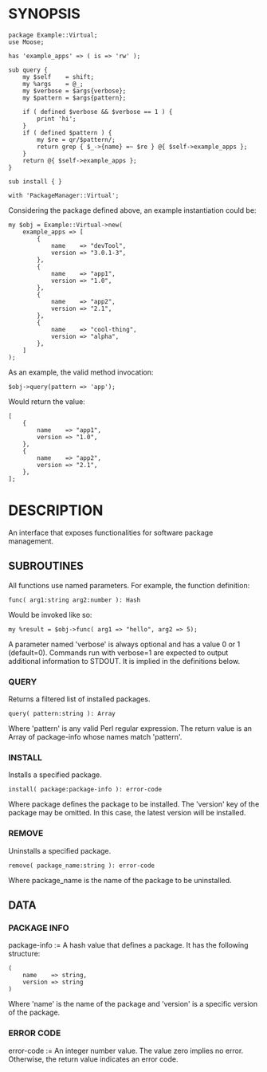 # SYNOPSIS

    package Example::Virtual;
    use Moose;

    has 'example_apps' => ( is => 'rw' );

    sub query {
        my $self    = shift;
        my %args    = @_;
        my $verbose = $args{verbose};
        my $pattern = $args{pattern};

        if ( defined $verbose && $verbose == 1 ) {
            print 'hi';
        }
        if ( defined $pattern ) {
            my $re = qr/$pattern/;
            return grep { $_->{name} =~ $re } @{ $self->example_apps };
        }
        return @{ $self->example_apps };
    }

    sub install { }

    with 'PackageManager::Virtual';

Considering the package defined above, an example instantiation could be:

    my $obj = Example::Virtual->new(
        example_apps => [
            {
                name    => "devTool",
                version => "3.0.1-3",
            },
            {
                name    => "app1",
                version => "1.0",
            },
            {
                name    => "app2",
                version => "2.1",
            },
            {
                name    => "cool-thing",
                version => "alpha",
            },
        ]
    );

As an example, the valid method invocation:

    $obj->query(pattern => 'app');

Would return the value:

    [
        {
            name    => "app1",
            version => "1.0",
        },
        {
            name    => "app2",
            version => "2.1",
        },
    ];

# DESCRIPTION

An interface that exposes functionalities for software package management.

## SUBROUTINES

All functions use named parameters. For example, the function definition:

    func( arg1:string arg2:number ): Hash

Would be invoked like so:

    my %result = $obj->func( arg1 => "hello", arg2 => 5);

A parameter named 'verbose' is always optional and has a value 0 or 1
(default=0). Commands run with verbose=1 are expected to output additional
information to STDOUT. It is implied in the definitions below.

### QUERY

Returns a filtered list of installed packages.

    query( pattern:string ): Array

Where 'pattern' is any valid Perl regular expression. The return value is an
Array of package-info whose names match 'pattern'.

### INSTALL

Installs a specified package.

    install( package:package-info ): error-code

Where package defines the package to be installed. The 'version' key of the
package may be omitted. In this case, the latest version will be installed.

### REMOVE

Uninstalls a specified package.

    remove( package_name:string ): error-code

Where package\_name is the name of the package to be uninstalled.

## DATA

### PACKAGE INFO

package-info := A hash value that defines a package. It has the following
structure:

    (
        name    => string,
        version => string
    )

Where 'name' is the name of the package and 'version' is a specific version
of the package.

### ERROR CODE

error-code := An integer number value. The value zero implies no error. Otherwise, the
return value indicates an error code.
